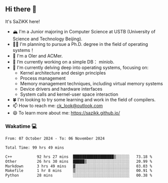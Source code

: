 ## Hi there 👋

It's SaZiKK here!

- 🏔️ I'm a Junior majoring in Computer Science  at USTB (University of Science and Technology Beijing).
- 🧑‍🎓 I'm planning to pursue a Ph.D. degree in the field of operating systems！
- 🚀 I'm a OIer and ACMer.
- 🔭 I’m currently working on a simple DB： miniob.
- 🌱 I'm currently delving deep into operating systems, focusing on:
  - Kernel architecture and design principles
  - Process management
  - Memory management techniques, including virtual memory systems
  - Device drivers and hardware interfaces
  - System calls and kernel-user space interaction
- 🍀 I'm looking to try some learning and work in the field of compilers.
- 📫 How to reach me: ck_look@outlook.com
- 😄 To learn more about me: https://sazikk.github.io/

  
<!--
**SaZiKK/SaZiKK** is a ✨ _special_ ✨ repository because its `README.md` (this file) appears on your GitHub profile.

Here are some ideas to get you started:

- 🔭 I’m currently working on ...
- 🌱 I’m currently learning ...
- 👯 I’m looking to collaborate on ...
- 🤔 I’m looking for help with ...
- 💬 Ask me about ...
- 📫 How to reach me: ...
- 😄 Pronouns: ...
- ⚡ Fun fact: ...
-->

### Wakatime 💻

<!--START_SECTION:waka-->

```txt
From: 07 October 2024 - To: 06 November 2024

Total Time: 99 hrs 49 mins

C++           92 hrs 27 mins  ██████████████████▒░░░░░░   73.18 %
Other         26 hrs 30 mins  █████▒░░░░░░░░░░░░░░░░░░░   20.99 %
Markdown      3 hrs 49 mins   ▓░░░░░░░░░░░░░░░░░░░░░░░░   03.03 %
Makefile      1 hr 8 mins     ▒░░░░░░░░░░░░░░░░░░░░░░░░   00.91 %
Python        28 mins         ░░░░░░░░░░░░░░░░░░░░░░░░░   00.38 %
```

<!--END_SECTION:waka-->
